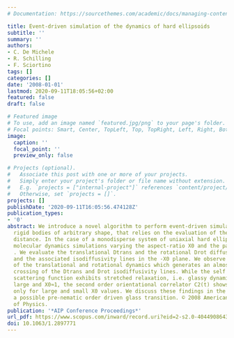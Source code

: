 ```yaml
---
# Documentation: https://sourcethemes.com/academic/docs/managing-content/

title: Event-driven simulation of the dynamics of hard ellipsoids
subtitle: ''
summary: ''
authors:
- C. De Michele
- R. Schilling
- F. Sciortino
tags: []
categories: []
date: '2008-01-01'
lastmod: 2020-09-11T18:05:56+02:00
featured: false
draft: false

# Featured image
# To use, add an image named `featured.jpg/png` to your page's folder.
# Focal points: Smart, Center, TopLeft, Top, TopRight, Left, Right, BottomLeft, Bottom, BottomRight.
image:
  caption: ''
  focal_point: ''
  preview_only: false

# Projects (optional).
#   Associate this post with one or more of your projects.
#   Simply enter your project's folder or file name without extension.
#   E.g. `projects = ["internal-project"]` references `content/project/deep-learning/index.md`.
#   Otherwise, set `projects = []`.
projects: []
publishDate: '2020-09-11T16:05:56.474128Z'
publication_types:
- '0'
abstract: We introduce a novel algorithm to perform event-driven simulations of hard
  rigid bodies of arbitrary shape, that relies on the evaluation of the geometric
  distance. In the case of a monodisperse system of uniaxial hard ellipsoids, we perform
  molecular dynamics simulations varying the aspect-ratio X0 and the packing fraction
  . We evaluate the translational Dtrans and the rotational Drot diffusion coefficient
  and the associated isodiffusivity lines in the -X0 plane. We observe a decoupling
  of the translational and rotational dynamics which generates an almost perpendicular
  crossing of the Dtrans and Drot isodiffusivity lines. While the self intermediate
  scattering function exhibits stretched relaxation, i.e. glassy dynamics, only for
  large and X0≈1, the second order orientational correlator C2(t) shows stretching
  only for large and small X0 values. We discuss these findings in the context of
  a possible pre-nematic order driven glass transition. © 2008 American Institute
  of Physics.
publication: '*AIP Conference Proceedings*'
url_pdf: https://www.scopus.com/inward/record.uri?eid=2-s2.0-40449086438&doi=10.1063%2f1.2897771&partnerID=40&md5=5ed1a112d10e83128e01a3edb47b2e6b
doi: 10.1063/1.2897771
---
```

